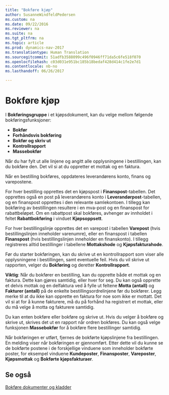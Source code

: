 ```yaml
---
title: "Bokføre kjøp"
author: SusanneWindfeldPedersen
ms.custom: na
ms.date: 09/22/2016
ms.reviewer: na
ms.suite: na
ms.tgt_pltfrm: na
ms.topic: article
ms.prod: dynamics-nav-2017
ms.translationtype: Human Translation
ms.sourcegitcommit: 51adfb3588099c496f0946ff71da5c6fe518f070
ms.openlocfilehash: c03d031e951bc185b18bedaf428d414c1fe2e7d1
ms.contentlocale: nb-no
ms.lasthandoff: 06/26/2017

---
```


# <a name="posting-purchases"></a>Bokføre kjøp
I **Bokføringsgruppe** i et kjøpsdokument, kan du velge mellom følgende bokføringsfunksjoner:

- **Bokfør**
- **Forhåndsvis bokføring**
- **Bokfør og skriv ut**
- **Kontrollrapport**
- **Massebokfør**

Når du har fylt ut alle linjene og angitt alle opplysningene i bestillingen, kan du bokføre den. Det vil si at du oppretter et mottak og en faktura.

Når en bestilling bokføres, oppdateres leverandørens konto, finans og varepostene.

For hver bestilling opprettes det en kjøpspost i **Finanspost**-tabellen. Det opprettes også en post på leverandørens konto i **Leverandørpost**-tabellen, og en finanspost opprettes i den relevante samlekontoen. I tillegg kan bokføring av bestillingen resultere i en mva-post og en finanspost for rabattbeløpet. Om en rabattpost skal bokføres, avhenger av innholdet i feltet **Rabattbokføring** i vinduet **Kjøpsoppsett**.

For hver bestillingslinje opprettes det en varepost i tabellen **Varepost** (hvis bestillingslinjen inneholder varenumre), eller en finanspost i tabellen **Finanspost** (hvis bestillingslinjen inneholder en finanskonto). I tillegg registreres alltid bestillinger i tabellene **Mottakshode** og **Kjøpsfakturahode**.

Før du starter bokføringen, kan du skrive ut en kontrollrapport som viser alle opplysningene i bestillingen, samt eventuelle feil. Hvis du vil skrive ut rapporten, velger du **Bokføring** og deretter **Kontrollrapport**.

**Viktig**: Når du bokfører en bestilling, kan du opprette både et mottak og en faktura. Dette kan gjøres samtidig, eller hver for seg. Du kan også opprette et delvis mottak og en delfaktura ved å fylle ut feltene **Motta (antall)** og **Fakturer (antall)** på de enkelte bestillingsordrelinjene før du bokfører. Legg merke til at du ikke kan opprette en faktura for noe som ikke er mottatt. Det vil si at for å kunne fakturere, må du på forhånd ha registrert et mottak, eller du må velge å motta og fakturere samtidig.

Du kan enten bokføre eller bokføre og skrive ut. Hvis du velger å bokføre og skrive ut, skrives det ut en rapport når ordren bokføres. Du kan også velge funksjonen **Massebokfør** for å bokføre flere bestillinger samtidig.

Når bokføringen er utført, fjernes de bokførte kjøpslinjene fra bestillingen. En melding viser når bokføringen er gjennomført. Etter dette vil du kunne se de bokførte postene i de forskjellige vinduene som inneholder bokførte poster, for eksempel vinduene **Kundeposter**, **Finansposter**, **Vareposter**, **Kjøpsmottak** og **Bokførte kjøpsfakturaer**.

## <a name="see-also"></a>Se også
[Bokføre dokumenter og kladder](ui-post-documents-journals.md)

